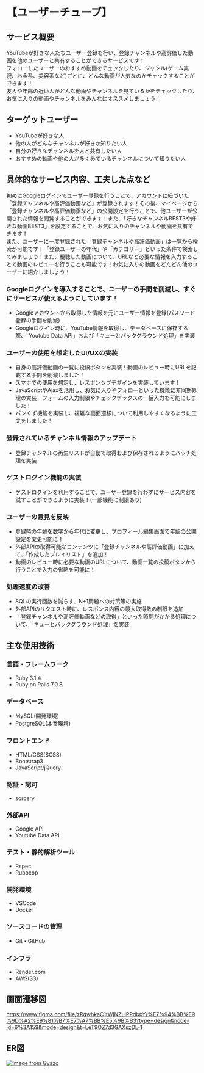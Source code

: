 # 【ユーザーチューブ】

## サービス概要
YouTubeが好きな人たちユーザー登録を行い、登録チャンネルや高評価した動画を他のユーザーと共有することができるサービスです！  
フォローしたユーザーのおすすめ動画をチェックしたり、ジャンル(ゲーム実況、お金系、美容系など)ごとに、どんな動画が人気なのかチェックすることができます！  
友人や年齢の近い人がどんな動画やチャンネルを見ているかをチェックしたり、お気に入りの動画やチャンネルをみんなにオススメしましょう！

## ターゲットユーザー
* YouTubeが好きな人
* 他の人がどんなチャンネルが好きか知りたい人
* 自分の好きなチャンネルを人と共有したい人
* おすすめの動画や他の人が多くみているチャンネルについて知りたい人

## 具体的なサービス内容、工夫した点など
初めにGoogleログインでユーザー登録を行うことで、アカウントに紐づいた「登録チャンネルや高評価動画など」が登録されます！その後、マイページから「登録チャンネルや高評価動画など」の公開設定を行うことで、他ユーザーが公開された情報を閲覧することができます！また、「好きなチャンネルBEST3や好きな動画BEST3」を設定することで、お気に入りのチャンネルや動画を共有できます！  
また、ユーザーに一度登録された「登録チャンネルや高評価動画」は一覧から検索が可能です！「登録ユーザーの年代」や「カテゴリー」といった条件で検索してみましょう！また、視聴した動画について、URLなど必要な情報を入力することで動画のレビューを行うことも可能です！お気に入りの動画をどんどん他のユーザーに紹介しましょう！  
  
### Googleログインを導入することで、ユーザーの手間を削減し、すぐにサービスが使えるようにしています！  
* Googleアカウントから取得した情報を元にユーザー情報を登録(パスワード登録の手間を削減)
* Googleログイン時に、YouTube情報を取得し、データベースに保存する際、「Youtube Data API」および「キューとバックグラウンド処理」を実装

### ユーザーの使用を想定したUI/UXの実装
* 自身の高評価動画の一覧に投稿ボタンを実装！動画のレビュー時にURLを記載する手間を削減しました！
* スマホでの使用を想定し、レスポンシブデザインを実装しています！
* JavaScriptやAjaxを活用し、お気に入りやフォローといった機能に非同期処理の実装、フォームの入力制限やチェックボックスの一括入力を可能にしました！
* パンくず機能を実装し、複雑な画面遷移について利用しやすくなるように工夫をしました！

### 登録されているチャンネル情報のアップデート  
* 登録チャンネルの再生リストが自動で取得および保存されるようにバッチ処理を実装

### ゲストログイン機能の実装
* ゲストログインを利用することで、ユーザー登録を行わずにサービス内容を試すことができるように実装！(一部機能に制限あり)

### ユーザーの意見を反映
* 登録時の年齢を数字から年代に変更し、プロフィール編集画面で年齢の公開設定を変更可能に！
* 外部APIの取得可能なコンテンツに「登録チャンネルや高評価動画」に加えて、「作成したプレイリスト」を追加！
* 動画のレビュー時に必要な動画のURLについて、動画一覧の投稿ボタンから行うことで入力の省略を可能に！

### 処理速度の改善
* SQLの実行回数を減らす、N+1問題への対策等の実施
* 外部APIのリクエスト時に、レスポンス内容の最大取得数の制限を追加
* 「登録チャンネルや高評価動画などの取得」といった時間がかかる処理について、「キューとバックグラウンド処理」を実装

## 主な使用技術

### 言語・フレームワーク
* Ruby 3.1.4
* Ruby on Rails 7.0.8

### データベース
* MySQL(開発環境)
* PostgreSQL(本番環境)

### フロントエンド
* HTML/CSS(SCSS)
* Bootstrap3
* JavaScript/jQuery

### 認証・認可
* sorcery

### 外部API
* Google API
* Youtube Data API

### テスト・静的解析ツール
* Rspec
* Rubocop

### 開発環境
* VSCode
* Docker

### ソースコードの管理
* Git・GitHub

### インフラ
* Render.com
* AWS(S3)

## 画面遷移図
https://www.figma.com/file/zRqwhkaC1tWjNZuiPPdbpY/%E7%94%BB%E9%9D%A2%E9%81%B7%E7%A7%BB%E5%9B%B3?type=design&node-id=6%3A159&mode=design&t=LeT9OZ7d3GAXszDL-1

## ER図
[![Image from Gyazo](https://i.gyazo.com/f44bbd257944def7416ef1eb8162d2bb.png)](https://gyazo.com/f44bbd257944def7416ef1eb8162d2bb)
